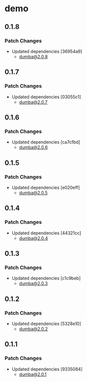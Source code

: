 # demo

## 0.1.8

### Patch Changes

- Updated dependencies [36954a9]
  - dumba@2.0.8

## 0.1.7

### Patch Changes

- Updated dependencies [03055c1]
  - dumba@2.0.7

## 0.1.6

### Patch Changes

- Updated dependencies [ca7cfbd]
  - dumba@2.0.6

## 0.1.5

### Patch Changes

- Updated dependencies [e020eff]
  - dumba@2.0.5

## 0.1.4

### Patch Changes

- Updated dependencies [44321cc]
  - dumba@2.0.4

## 0.1.3

### Patch Changes

- Updated dependencies [c1c9beb]
  - dumba@2.0.3

## 0.1.2

### Patch Changes

- Updated dependencies [5328e10]
  - dumba@2.0.2

## 0.1.1

### Patch Changes

- Updated dependencies [9335084]
  - dumba@2.0.1
